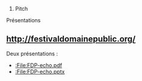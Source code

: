 1.  Pitch

Présentations

<http://festivaldomainepublic.org/>
-----------------------------------

Deux présentations :

-   [:File:FDP-echo.pdf](:File:FDP-echo.pdf "wikilink")
-   [:File:FDP-echo.pptx](:File:FDP-echo.pptx "wikilink")
